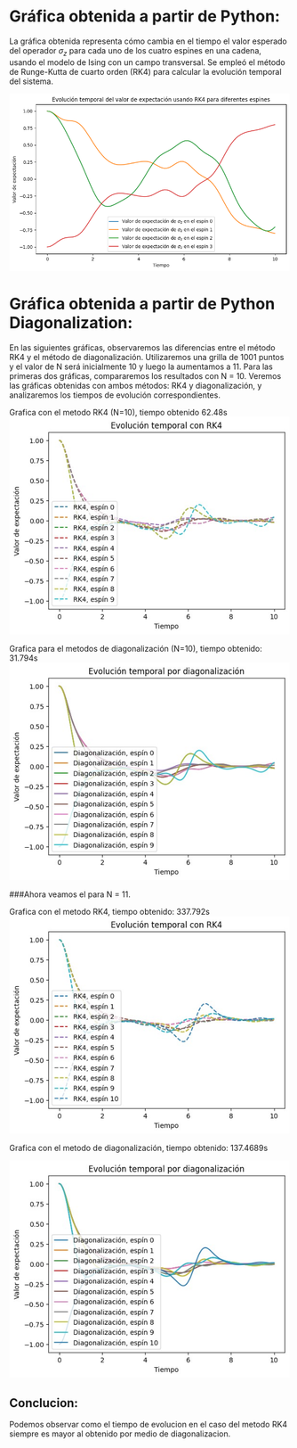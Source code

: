 # Gráfica obtenida a partir de Python:

La gráfica obtenida representa cómo cambia en el tiempo el valor esperado del operador $\sigma_{z}$ para cada uno de los cuatro espines en una cadena, usando el modelo de Ising con un campo transversal. Se empleó el método de Runge-Kutta de cuarto orden (RK4) para calcular la evolución temporal del sistema.

![](img/C1ramses.png)

# Gráfica obtenida a partir de Python Diagonalization:
En las siguientes gráficas, observaremos las diferencias entre el método RK4 y el método de diagonalización. Utilizaremos una grilla de 1001 puntos y el valor de N será inicialmente 10 y luego la aumentamos a 11.
Para las primeras dos gráficas, compararemos los resultados con N = 10. Veremos las gráficas obtenidas con ambos métodos: RK4 y diagonalización, y analizaremos los tiempos de evolución correspondientes.

Grafica con el metodo RK4 (N=10), tiempo obtenido 62.48s 
![](img/10nrk4.png)

Grafica para el metodos de diagonalización (N=10), tiempo obtenido: 31.794s
![](img/10ndiag.png)

###Ahora veamos el para N = 11.

Grafica con el metodo RK4, tiempo obtenido: 337.792s 
![](img/11nrk4.png)

Grafica con el metodo de diagonalización, tiempo obtenido: 137.4689s

![](img/11ndiag.png)

## Conclucion:

Podemos observar como el tiempo de evolucion en el caso del metodo RK4 siempre es mayor al obtenido por medio de diagonalizacion. 
